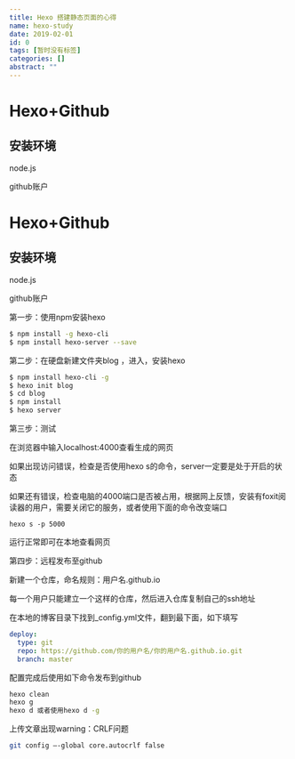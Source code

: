 ```yaml
---
title: Hexo 搭建静态页面的心得
name: hexo-study
date: 2019-02-01
id: 0
tags: [暂时没有标签]
categories: []
abstract: ""
---
```



# Hexo+Github

## 安装环境

node.js

github账户

<!--more-->


# Hexo+Github

## 安装环境

node.js

github账户
<!--more-->

第一步：使用npm安装hexo

```bash
$ npm install -g hexo-cli  
$ npm install hexo-server --save
```

第二步：在硬盘新建文件夹blog ，进入，安装hexo

```bash
$ npm install hexo-cli -g
$ hexo init blog
$ cd blog
$ npm install
$ hexo server
```

第三步：测试

在浏览器中输入localhost:4000查看生成的网页

如果出现访问错误，检查是否使用hexo s的命令，server一定要是处于开启的状态

如果还有错误，检查电脑的4000端口是否被占用，根据网上反馈，安装有foxit阅读器的用户，需要关闭它的服务，或者使用下面的命令改变端口

```
hexo s -p 5000
```

运行正常即可在本地查看网页

第四步：远程发布至github

新建一个仓库，命名规则：用户名.github.io

每一个用户只能建立一个这样的仓库，然后进入仓库复制自己的ssh地址

在本地的博客目录下找到_config.yml文件，翻到最下面，如下填写

```yaml
deploy:
  type: git
  repo: https://github.com/你的用户名/你的用户名.github.io.git
  branch: master
```

配置完成后使用如下命令发布到github

```bash
hexo clean
hexo g
hexo d 或者使用hexo d -g
```

上传文章出现warning：CRLF问题

```bash
git config –-global core.autocrlf false
```

